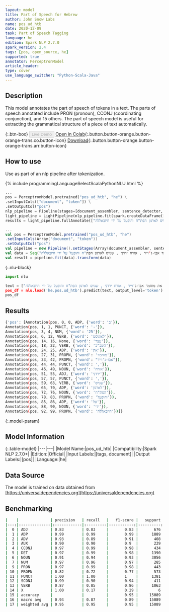 ```yaml
---
layout: model
title: Part of Speech for Hebrew
author: John Snow Labs
name: pos_ud_htb
date: 2020-12-09
task: Part of Speech Tagging
language: he
edition: Spark NLP 2.7.0
spark_version: 2.4
tags: [pos, open_source, he]
supported: true
annotator: PerceptronModel
article_header:
type: cover
use_language_switcher: "Python-Scala-Java"
---
```


## Description

This model annotates the part of speech of tokens in a text. The parts of speech annotated include PRON (pronoun), CCONJ (coordinating conjunction), and 15 others. The part of speech model is useful for extracting the grammatical structure of a piece of text automatically.

{:.btn-box}
<button class="button button-orange" disabled>Live Demo</button>
[Open in Colab](https://colab.research.google.com/github/JohnSnowLabs/spark-nlp-workshop/blob/master/tutorials/Certification_Trainings/Public/6.Playground_DataFrames.ipynb){:.button.button-orange.button-orange-trans.co.button-icon}
[Download](https://s3.amazonaws.com/auxdata.johnsnowlabs.com/public/models/pos_ud_htb_he_2.7.0_2.4_1607521333296.zip){:.button.button-orange.button-orange-trans.arr.button-icon}

## How to use

Use as part of an nlp pipeline after tokenization.

<div class="tabs-box" markdown="1">
{% include programmingLanguageSelectScalaPythonNLU.html %}

```python
...
pos = PerceptronModel.pretrained("pos_ud_htb", "he") \
.setInputCols(["document", "token"]) \
.setOutputCol("pos")
nlp_pipeline = Pipeline(stages=[document_assembler, sentence_detector, tokenizer, pos])
light_pipeline = LightPipeline(nlp_pipeline.fit(spark.createDataFrame([['']]).toDF("text")))
results = light_pipeline.fullAnnotate(["ב- 25 לאוגוסט עצר השב"כ את מוחמד אבו-ג'וייד , אזרח ירדני , שגויס לארגון הפת"ח והופעל על ידי חיזבאללה"])

```
```scala
...
val pos = PerceptronModel.pretrained("pos_ud_htb", "he")
.setInputCols(Array("document", "token"))
.setOutputCol("pos")
val pipeline = new Pipeline().setStages(Array(document_assembler, sentence_detector, tokenizer, pos))
val data = Seq("ב- 25 לאוגוסט עצר השב"כ את מוחמד אבו-ג'וייד , אזרח ירדני , שגויס לארגון הפת"ח והופעל על ידי חיזבאללה").toDF("text")
val result = pipeline.fit(data).transform(data)
```

{:.nlu-block}
```python
import nlu

text = ["ב- 25 לאוגוסט עצר השב"כ את מוחמד אבו-ג'וייד , אזרח ירדני , שגויס לארגון הפת"ח והופעל על ידי חיזבאללה"]
pos_df = nlu.load('he.pos.ud_htb').predict(text, output_level='token')
pos_df
```

</div>

## Results

```bash
{'pos': [Annotation(pos, 0, 0, ADP, {'word': 'ב'}),
Annotation(pos, 1, 1, PUNCT, {'word': '-'}),
Annotation(pos, 3, 4, NUM, {'word': '25'}),
Annotation(pos, 6, 12, VERB, {'word': 'לאוגוסט'}),
Annotation(pos, 14, 16, None, {'word': 'עצר'}),
Annotation(pos, 18, 22, VERB, {'word': 'השב"כ'}),
Annotation(pos, 24, 25, ADP, {'word': 'את'}),
Annotation(pos, 27, 31, PROPN, {'word': 'מוחמד'}),
Annotation(pos, 33, 42, PROPN, {'word': "אבו-ג'וייד"}),
Annotation(pos, 44, 44, PUNCT, {'word': ','}),
Annotation(pos, 46, 49, NOUN, {'word': 'אזרח'}),
Annotation(pos, 51, 55, ADJ, {'word': 'ירדני'}),
Annotation(pos, 57, 57, PUNCT, {'word': ','}),
Annotation(pos, 59, 63, VERB, {'word': 'שגויס'}),
Annotation(pos, 65, 70, ADP, {'word': 'לארגון'}),
Annotation(pos, 72, 76, NOUN, {'word': 'הפת"ח'}),
Annotation(pos, 78, 83, PROPN, {'word': 'והופעל'}),
Annotation(pos, 85, 86, ADP, {'word': 'על'}),
Annotation(pos, 88, 90, NOUN, {'word': 'ידי'}),
Annotation(pos, 92, 99, PROPN, {'word': 'חיזבאללה'})]}
```

{:.model-param}
## Model Information

{:.table-model}
|---|---|
|Model Name:|pos_ud_htb|
|Compatibility:|Spark NLP 2.7.0+|
|Edition:|Official|
|Input Labels:|[tags, document]|
|Output Labels:|[pos]|
|Language:|he|

## Data Source

The model is trained on data obtained from [https://universaldependencies.org](https://universaldependencies.org)

## Benchmarking

```bash
|    |              | precision   | recall   |   f1-score |   support |
|---:|:-------------|:------------|:---------|-----------:|----------:|
|  0 | ADJ          | 0.83        | 0.83     |       0.83 |       676 |
|  1 | ADP          | 0.99        | 0.99     |       0.99 |      1889 |
|  2 | ADV          | 0.93        | 0.89     |       0.91 |       408 |
|  3 | AUX          | 0.90        | 0.90     |       0.9  |       229 |
|  4 | CCONJ        | 0.97        | 0.99     |       0.98 |       434 |
|  5 | DET          | 0.97        | 0.99     |       0.98 |      1390 |
|  6 | NOUN         | 0.91        | 0.94     |       0.93 |      3056 |
|  7 | NUM          | 0.97        | 0.96     |       0.97 |       285 |
|  9 | PRON         | 0.97        | 0.99     |       0.98 |       443 |
| 10 | PROPN        | 0.82        | 0.72     |       0.77 |       573 |
| 11 | PUNCT        | 1.00        | 1.00     |       1    |      1381 |
| 12 | SCONJ        | 0.99        | 0.90     |       0.94 |       411 |
| 13 | VERB         | 0.87        | 0.85     |       0.86 |      1063 |
| 14 | X            | 1.00        | 0.17     |       0.29 |         6 |
| 15 | accuracy     |             |          |       0.95 |     15089 |
| 16 | macro avg    | 0.94        | 0.87     |       0.89 |     15089 |
| 17 | weighted avg | 0.95        | 0.95     |       0.95 |     15089 |

```